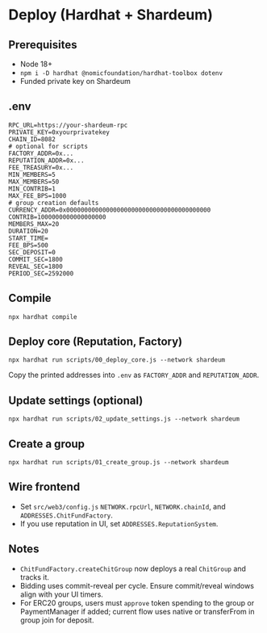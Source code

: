 # Deploy (Hardhat + Shardeum)

## Prerequisites
- Node 18+
- `npm i -D hardhat @nomicfoundation/hardhat-toolbox dotenv`
- Funded private key on Shardeum

## .env
```
RPC_URL=https://your-shardeum-rpc
PRIVATE_KEY=0xyourprivatekey
CHAIN_ID=8082
# optional for scripts
FACTORY_ADDR=0x...
REPUTATION_ADDR=0x...
FEE_TREASURY=0x...
MIN_MEMBERS=5
MAX_MEMBERS=50
MIN_CONTRIB=1
MAX_FEE_BPS=1000
# group creation defaults
CURRENCY_ADDR=0x0000000000000000000000000000000000000000
CONTRIB=1000000000000000000
MEMBERS_MAX=20
DURATION=20
START_TIME=
FEE_BPS=500
SEC_DEPOSIT=0
COMMIT_SEC=1800
REVEAL_SEC=1800
PERIOD_SEC=2592000
```

## Compile
```
npx hardhat compile
```

## Deploy core (Reputation, Factory)
```
npx hardhat run scripts/00_deploy_core.js --network shardeum
```
Copy the printed addresses into `.env` as `FACTORY_ADDR` and `REPUTATION_ADDR`.

## Update settings (optional)
```
npx hardhat run scripts/02_update_settings.js --network shardeum
```

## Create a group
```
npx hardhat run scripts/01_create_group.js --network shardeum
```

## Wire frontend
- Set `src/web3/config.js` `NETWORK.rpcUrl`, `NETWORK.chainId`, and `ADDRESSES.ChitFundFactory`.
- If you use reputation in UI, set `ADDRESSES.ReputationSystem`.

## Notes
- `ChitFundFactory.createChitGroup` now deploys a real `ChitGroup` and tracks it.
- Bidding uses commit-reveal per cycle. Ensure commit/reveal windows align with your UI timers.
- For ERC20 groups, users must `approve` token spending to the group or PaymentManager if added; current flow uses native or transferFrom in group join for deposit. 